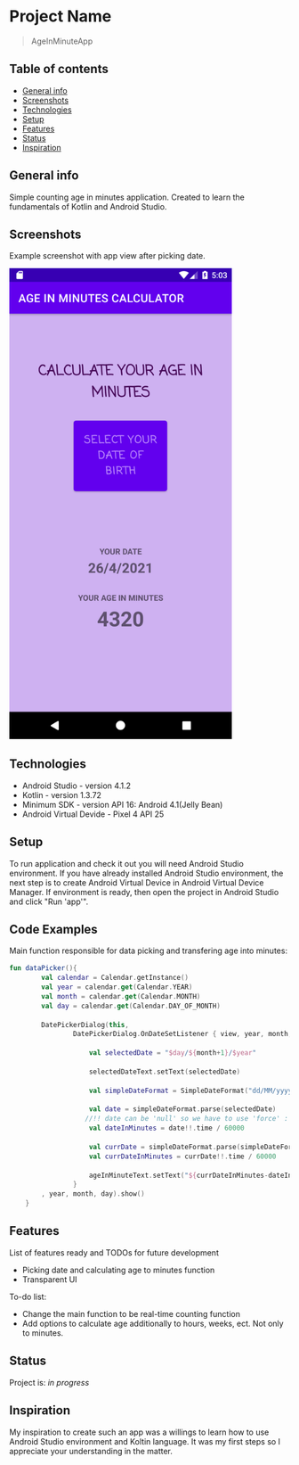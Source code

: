 # Project Name
> AgeInMinuteApp

## Table of contents
* [General info](#general-info)
* [Screenshots](#screenshots)
* [Technologies](#technologies)
* [Setup](#setup)
* [Features](#features)
* [Status](#status)
* [Inspiration](#inspiration)


## General info
Simple counting age in minutes application. Created to learn the fundamentals of Kotlin and Android Studio.

## Screenshots
Example screenshot with app view after picking date.

<img src=./img/screenshot.png width="400" >

## Technologies
* Android Studio - version 4.1.2
* Kotlin - version 1.3.72
* Minimum SDK - version API 16: Android 4.1(Jelly Bean)
* Android Virtual Devide - Pixel 4 API 25

## Setup
To run application and check it out you will need Android Studio environment. If you have already installed Android Studio environment,
the next step is to create Android Virtual Device in Android Virtual Device Manager. 
If environment is ready, then open the project in Android Studio and click "Run 'app'". 

## Code Examples
Main function responsible for data picking and transfering age into minutes:
```Kotlin
fun dataPicker(){
        val calendar = Calendar.getInstance()
        val year = calendar.get(Calendar.YEAR)
        val month = calendar.get(Calendar.MONTH)
        val day = calendar.get(Calendar.DAY_OF_MONTH)

        DatePickerDialog(this,
                DatePickerDialog.OnDateSetListener { view, year, month, day ->

                    val selectedDate = "$day/${month+1}/$year"

                    selectedDateText.setText(selectedDate)

                    val simpleDateFormat = SimpleDateFormat("dd/MM/yyyy", Locale.ENGLISH)

                    val date = simpleDateFormat.parse(selectedDate)
                   //!! date can be 'null' so we have to use 'force' : '!!'
                    val dateInMinutes = date!!.time / 60000

                    val currDate = simpleDateFormat.parse(simpleDateFormat.format(System.currentTimeMillis()))
                    val currDateInMinutes = currDate!!.time / 60000

                    ageInMinuteText.setText("${currDateInMinutes-dateInMinutes}")
                }
        , year, month, day).show()
    }
```

## Features
List of features ready and TODOs for future development
* Picking date and calculating age to minutes function
* Transparent UI

To-do list:
* Change the main function to be real-time counting function
* Add options to calculate age additionally to hours, weeks, ect. 
Not only to minutes.

## Status
Project is: _in progress_

## Inspiration
My inspiration to create such an app was a willings to learn how to use Android Studio environment and Koltin language.
It was my first steps so I appreciate your understanding in the matter. 
